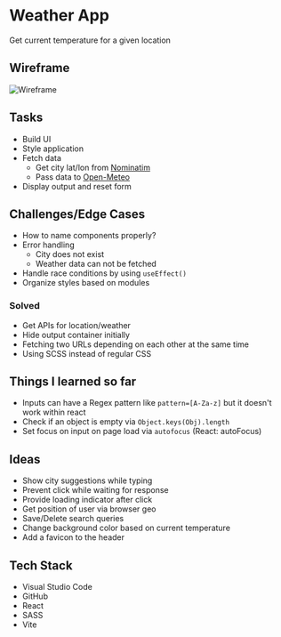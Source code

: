 # Weather App
Get current temperature for a given location

## Wireframe
![Wireframe](https://github.com/user-attachments/assets/f4dfa280-edff-4ac0-b60c-263e3a4c6b3d)

## Tasks
- Build UI
- Style application
- Fetch data
   - Get city lat/lon from [Nominatim](https://nominatim.org/release-docs/develop/)
   - Pass data to [Open-Meteo](https://open-meteo.com/)
- Display output and reset form

## Challenges/Edge Cases
- How to name components properly?
- Error handling
  - City does not exist
  - Weather data can not be fetched
- Handle race conditions by using `useEffect()`
- Organize styles based on modules

### Solved
- Get APIs for location/weather
- Hide output container initially
- Fetching two URLs depending on each other at the same time
- Using SCSS instead of regular CSS

## Things I learned so far
- Inputs can have a Regex pattern like `pattern=[A-Za-z]` but it doesn't work within react
- Check if an object is empty via `Object.keys(Obj).length`
- Set focus on input on page load via `autofocus` (React: autoFocus)

## Ideas
- Show city suggestions while typing
- Prevent click while waiting for response
- Provide loading indicator after click
- Get position of user via browser geo
- Save/Delete search queries
- Change background color based on current temperature
- Add a favicon to the header

## Tech Stack
- Visual Studio Code
- GitHub
- React
- SASS
- Vite
